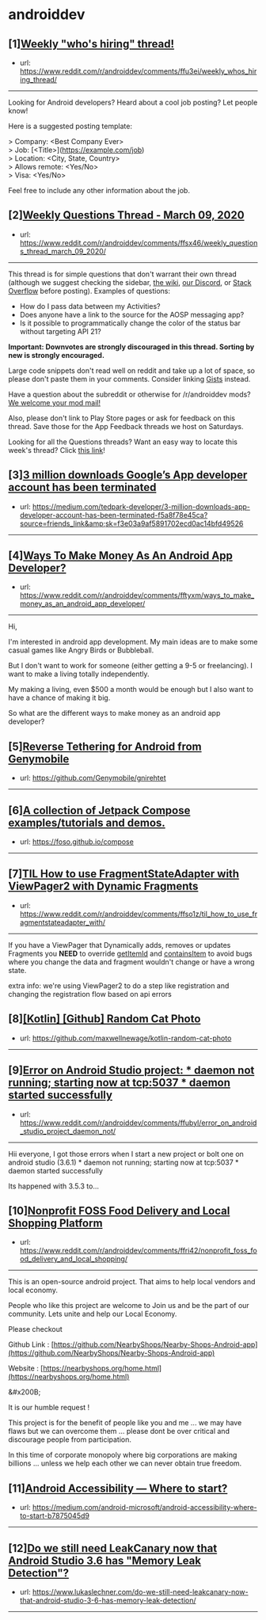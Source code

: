 # androiddev
## [1][Weekly "who's hiring" thread!](https://www.reddit.com/r/androiddev/comments/ffu3ei/weekly_whos_hiring_thread/)
- url: https://www.reddit.com/r/androiddev/comments/ffu3ei/weekly_whos_hiring_thread/
---
Looking for Android developers? Heard about a cool job posting? Let people know!

Here is a suggested posting template:

&gt; Company: &lt;Best Company Ever&gt;  
&gt; Job: [&lt;Title&gt;]\(https://example.com/job)  
&gt; Location: &lt;City, State, Country&gt;  
&gt; Allows remote: &lt;Yes/No&gt;  
&gt; Visa: &lt;Yes/No&gt;  

Feel free to include any other information about the job.
## [2][Weekly Questions Thread - March 09, 2020](https://www.reddit.com/r/androiddev/comments/ffsx46/weekly_questions_thread_march_09_2020/)
- url: https://www.reddit.com/r/androiddev/comments/ffsx46/weekly_questions_thread_march_09_2020/
---
This thread is for simple questions that don't warrant their own thread (although we suggest checking the sidebar, [the wiki](http://www.reddit.com/r/androiddev/wiki/), [our Discord](https://discord.gg/D2cNrqX), or [Stack Overflow](http://stackoverflow.com) before posting). Examples of questions:

* How do I pass data between my Activities?
* Does anyone have a link to the source for the AOSP messaging app?
* Is it possible to programmatically change the color of the status bar without targeting API 21?

**Important: Downvotes are strongly discouraged in this thread. Sorting by new is strongly encouraged.**

Large code snippets don't read well on reddit and take up a lot of space, so please don't paste them in your comments. Consider linking [Gists](https://gist.github.com) instead.

Have a question about the subreddit or otherwise for /r/androiddev mods? [We welcome your mod mail!](http://www.reddit.com/message/compose?to=%2Fr%2Fandroiddev)

Also, please don't link to Play Store pages or ask for feedback on this thread. Save those for the App Feedback threads we host on Saturdays.

Looking for all the Questions threads? Want an easy way to locate this week's thread? Click [this link](https://www.reddit.com/r/androiddev/search?q=title%3A%22questions+thread%22+author%3A%22AutoModerator%22&amp;restrict_sr=on&amp;sort=new&amp;t=all)!
## [3][3 million downloads Google’s App developer account has been terminated](https://www.reddit.com/r/androiddev/comments/ffsdqp/3_million_downloads_googles_app_developer_account/)
- url: https://medium.com/tedpark-developer/3-million-downloads-app-developer-account-has-been-terminated-f5a8f78e45ca?source=friends_link&amp;sk=f3e03a9af5891702ecd0ac14bfd49526
---

## [4][Ways To Make Money As An Android App Developer?](https://www.reddit.com/r/androiddev/comments/fftyxm/ways_to_make_money_as_an_android_app_developer/)
- url: https://www.reddit.com/r/androiddev/comments/fftyxm/ways_to_make_money_as_an_android_app_developer/
---
Hi,

I'm interested in android app development. My main ideas are to make some casual games like Angry Birds or Bubbleball. 

But I don't want to work for someone (either getting a 9-5 or freelancing). I want to make a living totally independently. 

My making a living, even $500 a month would be enough but I also want to have a chance of making it big. 

So what are the different ways to make money as an android app developer?
## [5][Reverse Tethering for Android from Genymobile](https://www.reddit.com/r/androiddev/comments/ffs7lp/reverse_tethering_for_android_from_genymobile/)
- url: https://github.com/Genymobile/gnirehtet
---

## [6][A collection of Jetpack Compose examples/tutorials and demos.](https://www.reddit.com/r/androiddev/comments/ffgv3f/a_collection_of_jetpack_compose_examplestutorials/)
- url: https://foso.github.io/compose
---

## [7][TIL How to use FragmentStateAdapter with ViewPager2 with Dynamic Fragments](https://www.reddit.com/r/androiddev/comments/ffso1z/til_how_to_use_fragmentstateadapter_with/)
- url: https://www.reddit.com/r/androiddev/comments/ffso1z/til_how_to_use_fragmentstateadapter_with/
---
If you have a ViewPager that Dynamically adds, removes or updates Fragments you **NEED** to override [getItemId](https://developer.android.com/reference/androidx/viewpager2/adapter/FragmentStateAdapter#getItemId(int)) and [containsItem](https://developer.android.com/reference/androidx/viewpager2/adapter/FragmentStateAdapter#containsItem(long)) to avoid bugs where you change the data and fragment wouldn't change or have a wrong state.

extra info: we're using ViewPager2 to do a step like registration and changing the registration flow based on api errors
## [8][[Kotlin] [Github] Random Cat Photo](https://www.reddit.com/r/androiddev/comments/ffupop/kotlin_github_random_cat_photo/)
- url: https://github.com/maxwellnewage/kotlin-random-cat-photo
---

## [9][Error on Android Studio project: * daemon not running; starting now at tcp:5037 * daemon started successfully](https://www.reddit.com/r/androiddev/comments/ffubyl/error_on_android_studio_project_daemon_not/)
- url: https://www.reddit.com/r/androiddev/comments/ffubyl/error_on_android_studio_project_daemon_not/
---
Hii everyone, I got those errors when I start a new project or bolt one on android studio (3.6.1) * daemon not running; starting now at tcp:5037 * daemon started successfully

Its happened with 3.5.3 to...
## [10][Nonprofit FOSS Food Delivery and Local Shopping Platform](https://www.reddit.com/r/androiddev/comments/ffri42/nonprofit_foss_food_delivery_and_local_shopping/)
- url: https://www.reddit.com/r/androiddev/comments/ffri42/nonprofit_foss_food_delivery_and_local_shopping/
---
This is an open-source android project. That aims to help local vendors and local economy. 

People who like this project are welcome to Join us and be the part of our community. Lets unite and help our Local Economy. 

Please checkout

Github Link : [https://github.com/NearbyShops/Nearby-Shops-Android-app](https://github.com/NearbyShops/Nearby-Shops-Android-app)

Website : [https://nearbyshops.org/home.html](https://nearbyshops.org/home.html)

&amp;#x200B;

It is our humble request !

This project is for the benefit of people like you and me ... we may have flaws but we can overcome them ... please dont be over critical and discourage people from participation. 

In this time of corporate monopoly where big corporations are making billions ... unless we help each other we can never obtain true freedom.
## [11][Android Accessibility — Where to start?](https://www.reddit.com/r/androiddev/comments/fftgr2/android_accessibility_where_to_start/)
- url: https://medium.com/android-microsoft/android-accessibility-where-to-start-b7875045d9
---

## [12][Do we still need LeakCanary now that Android Studio 3.6 has "Memory Leak Detection"?](https://www.reddit.com/r/androiddev/comments/ffja82/do_we_still_need_leakcanary_now_that_android/)
- url: https://www.lukaslechner.com/do-we-still-need-leakcanary-now-that-android-studio-3-6-has-memory-leak-detection/
---

